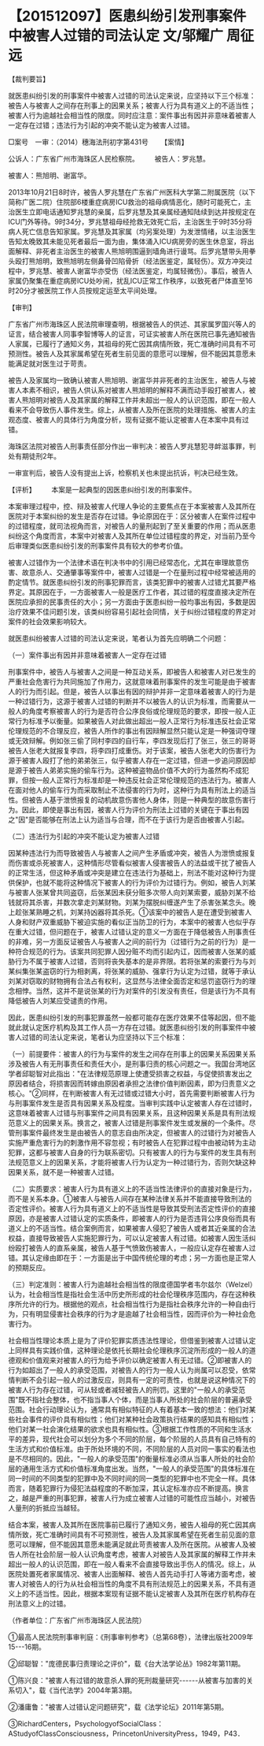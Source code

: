 # 【201512097】医患纠纷引发刑事案件中被害人过错的司法认定 文/邬耀广 周征远

【裁判要旨】

就医患纠纷引发的刑事案件中被害人过错的司法认定来说，应坚持以下三个标准：被告人与被害人之间存在刑事上的因果关系；被害人行为具有道义上的不适当性；被害人行为逾越社会相当性的限度。同时应注意：案件事出有因并非意味着被害人一定存在过错；违法行为引起的冲突不能认定为被害人过错。

□案号　一审：（2014）穗海法刑初字第431号 　　【案情】

公诉人：广东省广州市海珠区人民检察院。 　　被告人：罗兆慧。

被害人：熊旭明、谢富华。

2013年10月21日8时许，被告人罗兆慧在广东省广州医科大学第二附属医院（以下简称广医二院）住院部6楼重症病房ICU救治的祖母病情恶化，随时可能死亡，主治医生立即电话通知罗兆慧的亲属，后罗兆慧及其亲属经通知陆续到达并按规定在ICU门外等待。9时34分，罗兆慧祖母经抢救无效死亡后，主治医生于9时35分将病人死亡信息告知家属。罗兆慧及其家属（均另案处理）为发泄情绪，以主治医生告知太晚致其未能见死者最后一面为由，集体涌入ICU病房旁的医生休息室，将出面解释、非死者主治医生的被害人熊旭明围逼到墙角进行谩骂。后罗兆慧带头用拳头殴打熊旭明，致熊旭明左侧鼻骨凹陷骨折（经法医鉴定，属轻伤）。双方冲突过程中，罗兆慧、被害人谢富华亦受伤（经法医鉴定，均属轻微伤）。事后，被告人家属仍聚集在重症病房ICU处吵闹，扰乱ICU正常工作秩序，以致死者尸体直至16时20分才被医院工作人员按规定运至太平间处理。

【审判】

广东省广州市海珠区人民法院审理查明，根据被告人的供述、其家属罗国兴等人的证言，结合被害人同事李智博等人的证言，可证实被害人所在医院已事先通知被告人家属，已履行了通知义务，其祖母的死亡因其病情所致，死亡准确时间具有不可预测性。被告人及其家属希望在死者生前见面的意愿可以理解，但不能因其意愿未能满足就对医生过于苛责。

被告人及家属均一致确认被害人熊旭明、谢富华并非死者的主治医生，被告人与被害人本素不相识，被告人供认系对被害人熊旭明的解释不满而动手殴打被害人，被害人熊旭明对被告人及其家属的解释工作并未超出一般人的认识范围，即在一般人看来不会导致伤人事件发生。综上，从被害人及所在医院的处理措施、被害人的主观态度、被害人的具体行为角度分析，现有证据不能认定被害人在本案中具有过错。

海珠区法院对被告人刑事责任部分作出一审判决：被告人罗兆慧犯寻衅滋事罪，判处有期徒刑2年。

一审宣判后，被告人没有提出上诉，检察机关也未提出抗诉，判决已经生效。

【评析】 　　本案是一起典型的因医患纠纷引发的刑事案件。

本案审理过程中，控、辩及被害人代理人争论的主要焦点在于本案被害人及其所在医院对于本案纠纷的发生是否存在过错。争论原因在于：区分被害人在案件过程中的过错程度，就司法视角而言，对被告人的量刑起到了至关重要的作用；而从医患纠纷这个角度而言，本案中对被害人及其所在单位过错程度的界定，对当前乃至今后审理类似医患纠纷引发的刑事案件具有较大的参考价值。

被害人过错作为一个法律术语在判决书中的引用已经常态化，尤其在审理故意伤害、故意杀人、交通肇事等案件中，被害人过错是一个在量刑过程中经常被适用的酌定情节。就医患纠纷引发的刑事犯罪而言，该类犯罪中的被害人过错尤其要严格界定。其原因在于，一方面被害人一般是医疗工作者，其过错的程度直接决定所在医院应承担的民事责任的大小；另一方面由于医患纠纷一般均事出有因，多数是因治疗效果不佳问题引发，该类纠纷容易引起社会同情，关于纠纷过错程度的界定对案件的社会效果影响较大。

就医患纠纷被害人过错的司法认定来说，笔者认为首先应明确二个问题：

（一）案件事出有因并非意味着被害人一定存在过错

刑事案件中，被告人与被害人之间是一种互动关系，即被告人和被害人对已发生的严重社会危害行为共同施加了作用力，这就意味着刑事案件的发生可能是由于被害人的行为而引起。但是，被告人以事出有因的辩护并非一定意味着被害人的行为是一种过错行为，这源于被害人过错的判断并不以被告人的认识为标准，而需要从一般人的角度考察被害人的行为是否符合公序良俗或伦理规范的要求，即按一般人正常行为标准予以衡量。如果被告人对此做出超出一般人正常行为标准违反社会正常伦理规范的不合理反应，被告人所作的事出有因辩解显然只能认定是一种强词夺理或无效辩解。例如张三偷了同村李四的自行车，李四发现后打了张三，张三的哥哥被告人张老大就报复李四，将李四打成重伤。对于该案，被告人张老大的伤害行为源于被害人殴打了他的弟弟张三，似乎被害人存在一定过错，但进一步追问原因却是源于被告人弟弟实施的偷车行为。这种被盗物品价值不大的行为虽然构不成犯罪，但按一般人正常行为标准却是一种违反社会正常伦理规范的违法行为。被害人在面对他人的偷车行为而采取制止不法侵害的行为时，这种行为具有刑法上的适当性。但被告人基于泄愤报复的动机故意伤害他人身体，则是一种典型的故意伤害行为。因此，即使是事出有因，被害人行为评价为刑法上过错的关键在于事出有因之"因"是否能够在刑法上认为适当与合理，而不在于该行为是否由被害人引起。

（二）违法行为引起的冲突不能认定为被害人过错

因某种违法行为而导致被告人与被害人之间产生矛盾或冲突，被告人为泄愤或报复而伤害或杀死被害人，这种情形尽管看似被害人侵害被告人的法益或干扰了被告人的正常生活，但这种矛盾或冲突是建立在违法行为基础上，刑法不能对这种行为提供保护，也就不能将这种情况下被害人的行为评价为过错行为。例如，被告人刘某与被害人张某曾共同盗窃，后张某因未获分赃多次带人向刘某索要，威胁刘某不给钱就将其杀害，并数次拿走刘某财物。刘某为摆脱纠缠遂产生了杀害张某念头。晚上趁张某熟睡之机，刘某持凶器将其杀死。①该案中的被告人是在遭受到被害人人身和财产双重威胁下被迫实施的看似正当防卫的行为，本案中的被害人也似乎存在重大过错，但问题在于，被害人过错认定的意义一方面在于降低被告人刑事责任的非难，另一方面反证被告人与被害人之间的前行为（过错行为之前的行为）是一种符合规范的行为。该案共同犯罪人因分赃不均而引起内讧，因而被害人张某的威胁行为不属于被害人过错，否则将丧失基本的是非界限。若将张某的索要行为与刘某纠集张某盗窃的行为相剥离，将张某的威胁、强拿行为认定为过错，就等于承认刘某对窃取的财物拥有合法占有权利，这显然与法律全面否定和惩罚盗窃行为的理念相悖。当然，这并不是说张某的行为对案件的引发没有责任，但是该行为不具有降低被告人刘某应受谴责的作用。

因此，医患纠纷引发的刑事犯罪虽然一般都可能存在医疗效果不佳等起因，但不能就此就认定医疗机构及其工作人员一方存在过错。就医患纠纷引发的刑事案件中被害人过错的司法认定来说，笔者认为应坚持以下三个标准：

（一）前提要件：被害人的行为与案件的发生之间存在刑事上的因果关系因果关系涉及被告人有无刑事责任和责任大小，是刑事归责的核心问题之一。我国台湾地区学者邱聪智对此指出："在法律规范原理上使遭受损害之权益，与促使损害发出之原因者结合，将损害因而转嫁由原因者承担之法律价值判断因素，即为归责意义之核心。"②同样，在判断被害人有无过错或过错大小时，首先需要判断被害人行为与刑事案件发生是否具有因果关系及程度。当审判实践中认定被害人存在过错时，这意味着被害人过错与刑事案件之间具有因果关系，且这种因果关系是具有刑法规范意义上的因果关系。换言之，被害人过错是刑事案件发生或发展的一个条件。尽管刑事案件最终发生是由被告人的意志自由所决定，但被害人的过错行为对被告人实施严重危害行为的刺激作用不容忽视；有时被告人在犯罪过程中由被动转为主动犯罪，这都与被害人自身的行为联系密切。只有被害人的行为与案件的发生具有刑法规范意义上的因果关系，才能将被害人行为认定为一种过错行为，否则欠缺这种因果关系，就不是一种被害人过错。

（二）实质要求：被害人行为具有道义上的不适当性法律评价的直接对象是行为，而不是关系本身。①被害人与被告人间存在某种法律关系并不能直接导致刑法的否定性评价。被害人行为具有道义上的不适当性是导致其受刑法否定性评价的直接原因，亦是被害人过错认定的实质条件，即被害人的行为是否违背公序良俗而具有道义上的不适当性。结合案例而言，如果被害人侵犯了被告人或者其近亲属的合法权益，直接导致被告人实施犯罪行为，可以认定被害人有过错。如被害人因生活纠纷殴打被告人的直系亲属，被告人基于气愤致伤被害人，一般应认定存在被害人过错。其认定缘由即在于：一方面是出于中国传统伦理的考虑；另一方面也是正常人的预期反应。

（三）判定准则：被害人行为逾越社会相当性的限度德国学者韦尔兹尔（Welzel）认为，社会相当性是指社会生活中历史所形成的社会伦理秩序范围内，存在这种秩序所允许的行为。根据他的观点，社会相当性行为是指社会秩序允许的一种自由行为，只有明显侵害社会秩序的行为才是逾越了社会相当性，因而评价为一种社会危害行为。

社会相当性理论本质上是为了评价犯罪实质违法性理论，但借鉴到被害人过错认定上同样具有实践价值，这种理论是依托长期社会伦理秩序沉淀所形成的一般人的道德观和价值观来对被害人的行为给予评价以确定被害人有无过错。②即被害人的行为如超出了一般人的承受范围，对被告人的行为一般人认为尚属可以忍受，依常情判断不会引起一般人的过激反应，则具有一定的可责性，也就是说这种情况下的被害人行为存在过错，可从轻或者减轻被告人的刑罚。这里的"一般人的承受范围"既不指社会整体，也不指当事人个体，而是当事人所处的社会阶层的普遍承受范围。社会行动理论认为，通常具有相似特征的人有着基本一致的想法：他们对某些社会事件的评价具有相似性；他们对某种社会政策执行结果的感知具有相似性；他们对某一社会演化结果的欲求也具有相似性。③根据工作性质的不同和生活水平的差异，现代社会可以划分为多个不同的阶层，每个阶层的人员具有自己特有的生活方式和价值标准。由于所处环境的不同，不同阶层的人员对同一事实的看法也是不尽相同的。因此，"一般人的承受范围"的衡量标准必须从当事人所处的社会阶层的通用生活方式和价值标准角度出发。当然，"一般人的承受范围"的具体标准在同一时间的不同类型的犯罪中及不同时间的同一类型的犯罪中也不完全一样。具体而言，随着犯罪行为侵犯法益程度的不断加深，其认定标准亦应不断提高。换言之，越是严重的刑事犯罪，被害人行为成立被害人过错的可能性应当越小，对被告人量刑的折抵应当越轻。

结合本案，被害人及其所在医院事前已履行了通知义务，被告人祖母的死亡因其病情所致，死亡准确时间具有不可预测性，被告人及其家属希望在死者生前见面的意愿可以理解，但不能因其意愿未能满足就此苛责被害人及所在医院。从被害人及被告人所在社会阶层一般人认识角度考虑，被害人对被告人及其家属的解释工作并未超出一般人的认识范围，即在一般人看来不会直接导致出手伤人的情况。综上，从医院处置死者家属情况、被害人出面解释、被告人首先动手打人等诸方面考虑，被害人对被告人的行为从社会相当性的角度不具有刑法规范上的因果关系，不具有道义上的不适当性。因此，根据本案现有证据不能认定被害人及其所在医疗机构存在刑法意义上的过错。

（作者单位：广东省广州市海珠区人民法院）

①最高人民法院刑事审判庭：《刑事审判参考》（总第68卷），法律出版社2009年15---16期。

②邱聪智："庞德民事归责理论之评价"，载《台大法学论丛》1982年第11期。

①陈兴良："被害人有过错的故意杀人罪的死刑裁量研究------从被害与加害的关系切入"，载《当代法学》2004年第3期。

②潘庸鲁："被害人过错认定问题研究"，载《法学论坛》2011年第5期。

③RichardCenters，PsychologyofSocialClass：AStudyofClassConsciousness，PrincetonUniversityPress，1949，P43．